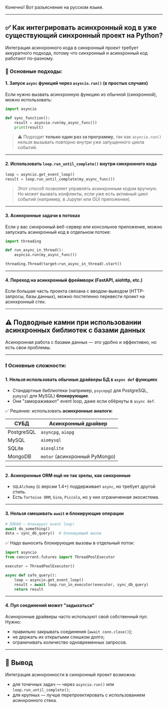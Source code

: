 Конечно! Вот разъяснение на русском языке.

---

## ✅ Как интегрировать асинхронный код в уже существующий синхронный проект на Python?

Интеграция асинхронного кода в синхронный проект требует аккуратного подхода, потому что синхронный и асинхронный код работают по-разному.

### 🔧 Основные подходы:

#### 1. **Запуск `async` функций через `asyncio.run()` (в простых случаях)**

Если нужно вызвать асинхронную функцию из обычной (синхронной), можно использовать:

```python
import asyncio

def sync_function():
    result = asyncio.run(my_async_func())
    print(result)
```

> ⚠️ Подходит **только один раз за программу**, так как `asyncio.run()` нельзя вызывать повторно внутри уже запущенного цикла событий.

---

#### 2. **Использовать `loop.run_until_complete()` внутри синхронного кода**

```python
loop = asyncio.get_event_loop()
result = loop.run_until_complete(my_async_func())
```

> Этот способ позволяет управлять асинхронным кодом вручную.
> Но может вызвать конфликты, если уже есть активный цикл событий (например, в Jupyter или GUI приложении).

---

#### 3. **Асинхронные задачи в потоках**

Если у вас синхронный веб-сервер или консольное приложение, можно запускать асинхронный код в отдельном потоке:

```python
import threading

def run_async_in_thread():
    asyncio.run(my_async_func())

threading.Thread(target=run_async_in_thread).start()
```

---

#### 4. **Переход на асинхронный фреймворк (FastAPI, aiohttp, etc.)**

Если большая часть проекта связана с вводом-выводом (HTTP-запросы, базы данных), можно постепенно перевести проект на асинхронный стек.

---

## ⚠️ Подводные камни при использовании **асинхронных библиотек с базами данных**

Асинхронная работа с базами данных — это удобно и эффективно, но есть свои проблемы.

---

### ❗ Основные сложности:

#### 1. **Нельзя использовать обычные драйверы БД в `async def` функциях**

* Стандартные библиотеки (например, `psycopg2` для PostgreSQL, `pymysql` для MySQL) **блокирующие**.
* Они "замораживают" event loop, даже если обёрнуты в `async def`.

✅ Решение: использовать **асинхронные аналоги**:

| СУБД       | Асинхронный драйвер           |
| ---------- | ----------------------------- |
| PostgreSQL | `asyncpg`, `aiopg`            |
| MySQL      | `aiomysql`                    |
| SQLite     | `aiosqlite`                   |
| MongoDB    | `motor` (асинхронный PyMongo) |

---

#### 2. **Асинхронные ORM ещё не так зрелы, как синхронные**

* `SQLAlchemy` (с версии 1.4+) поддерживает `async`, но требует другой стиль.
* Есть `Tortoise ORM`, `Gino`, `Piccolo`, но у них ограниченная экосистема.

---

#### 3. **Нельзя смешивать `await` и блокирующие операции**

```python
# ПЛОХО — блокирует event loop!
await do_something()
data = sync_db_query()  # блокирующий вызов
```

✅ Надо выносить блокирующие вызовы в отдельный поток:

```python
import asyncio
from concurrent.futures import ThreadPoolExecutor

executor = ThreadPoolExecutor()

async def safe_query():
    loop = asyncio.get_event_loop()
    result = await loop.run_in_executor(executor, sync_db_query)
    return result
```

---

#### 4. **Пул соединений может "задыхаться"**

Асинхронные драйверы часто используют свой собственный пул. Нужно:

* правильно закрывать соединения (`await conn.close()`);
* не держать их открытыми слишком долго;
* ограничивать количество одновременных запросов.

---

## 🧩 Вывод

Интеграция асинхронности в синхронный проект возможна:

* для точечных задач — через `asyncio.run()` или `loop.run_until_complete()`;
* для крупных — лучше перепроектировать с использованием асинхронного стека.

